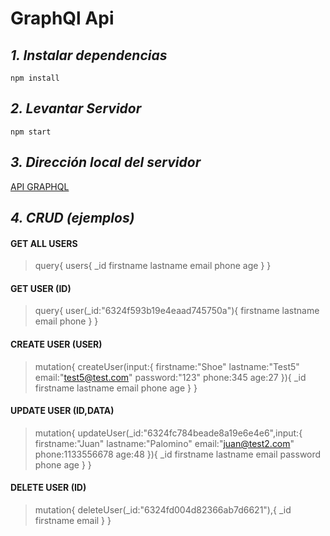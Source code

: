 # GraphQl Api


## *1. Instalar dependencias*

    npm install

## *2. Levantar Servidor*

    npm start

## *3. Dirección local del servidor*


[API GRAPHQL ](http://localhost:8081/api/graphql)


## *4. CRUD (ejemplos)*

#### GET ALL USERS

> query{   users{
>     _id
>     firstname
>     lastname
>     email
>     phone
>     age   } }


#### GET USER (ID)

> query{   user(_id:"6324f593b19e4eaad745750a"){
>     firstname
>     lastname
>     email
>     phone   } }


 #### CREATE USER (USER)

> mutation{ 	createUser(input:{
>     firstname:"Shoe"
>     lastname:"Test5"
>     email:"test5@test.com"
>     password:"123"
>     phone:345
>     age:27   }){
>     _id
>     firstname
>     lastname
>     email
>     phone
>     age   } }



#### UPDATE USER (ID,DATA)

> mutation{   updateUser(_id:"6324fc784beade8a19e6e4e6",input:{
>     firstname:"Juan"
>     lastname:"Palomino"
>     email:"juan@test2.com"
>     phone:1133556678
>     age:48   }){
>     _id
>     firstname
>     lastname
>     email
>     password
>     phone
>     age   } }


#### DELETE USER (ID)

> mutation{   deleteUser(_id:"6324fd004d82366ab7d6621"),{
>     _id
>     firstname
>     email   } }